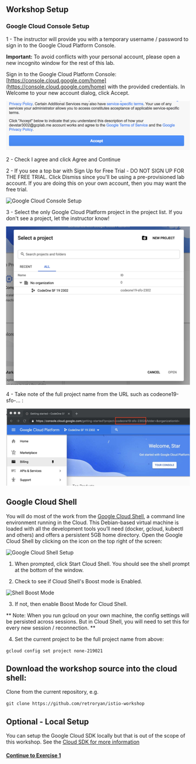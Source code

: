 ## Workshop Setup

###  Google Cloud Console Setup

1 - The instructor will provide you with a temporary username / password to sign in to the Google Cloud Platform Console.

**Important:** To avoid conflicts with your personal account, please open a new incognito window for the rest of this lab.

Sign in to the Google Cloud Platform Console: [https://console.cloud.google.com/home](https://console.cloud.google.com/home) with the provided credentials. In Welcome to your new account dialog, click Accept.

![Welcome to your new account](../images/welcomeaccount.png)

2 - Check I agree and click Agree and Continue

2 - If you see a top bar with Sign Up for Free Trial - DO NOT SIGN UP FOR THE FREE TRIAL. Click Dismiss since you'll be using a pre-provisioned lab account. If you are doing this on your own account, then you may want the free trial.

![Google Cloud Console Setup](../images/homescreen.png)

3 - Select the only Google Cloud Platform project in the project list. If you don't see a project, let the instructor know!

![Google Cloud Console Setup 2](../images/homescreen2.png)

4 - Take note of the full project name from the URL such as codeone19-sfo-... :

![Google Cloud Project Name](../images/project_name.jpg)

##  Google Cloud Shell

You will do most of the work from the [Google Cloud Shell](https://cloud.google.com/developer-shell/#how_do_i_get_started), a command line environment running in the Cloud. This Debian-based virtual machine is loaded with all the development tools you’ll need (docker, gcloud, kubectl and others) and offers a persistent 5GB home directory. Open the Google Cloud Shell by clicking on the icon on the top right of the screen:

![Google Cloud Shell Setup](../images/cloud_shell.png)

1. When prompted, click Start Cloud Shell. You should see the shell prompt at the bottom of the window.

2. Check to see if Cloud Shell's Boost mode is Enabled.

![Shell Boost Mode](../images/boost_mode.png)

3. If not, then enable Boost Mode for Cloud Shell.

** Note: When you run gcloud on your own machine, the config settings will be persisted across sessions.  But in Cloud Shell, you will need to set this for every new session / reconnection. **

4. Set the current project to be the full project name from above:

`gcloud config set project none-219021`

## Download the workshop source into the cloud shell:

Clone from the current repository, e.g.

  `git clone https://github.com/retroryan/istio-workshop`

## Optional - Local Setup

You can setup the Google Cloud SDK locally but that is out of the scope of this workshop.  See the [Cloud SDK for more information](https://cloud.google.com/sdk/)

#### [Continue to Exercise 1](../exercise-1/README.md)
